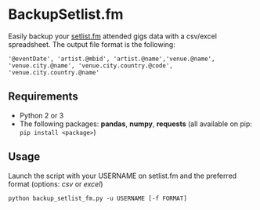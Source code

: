 # BackupSetlist.fm
Easily backup your [setlist.fm](http://setlist.fm) attended gigs data with a csv/excel spreadsheet.
The output file format is the following:
```
'@eventDate', 'artist.@mbid', 'artist.@name','venue.@name', 'venue.city.@name', 'venue.city.country.@code', 'venue.city.country.@name'
```

## Requirements

- Python 2 or 3
- The following packages: __pandas__, __numpy__, __requests__ (all available on pip: ``` pip install <package> ```)

## Usage

Launch the script with your USERNAME on setlist.fm and the preferred format (options: _csv_ or _excel_)
```
python backup_setlist_fm.py -u USERNAME [-f FORMAT]
```

